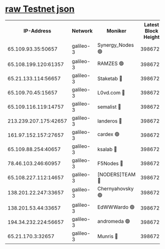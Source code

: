 [raw Testnet json](https://rpc-check.androt.stavr.tech/androt/rpcandrot_result.json)
=

<table><tr><th>IP-Address</th><th>Network</th><th>Moniker</th><th>Latest Block Height</th><th>Earliest Block Height</th><th>Catching Up</th><th>Voting Power</th><th>Scan Time</th></tr><tr><td>65.109.93.35:50657</td><td>galileo-3</td><td>Synergy_Nodes 🟢</td><td>3986724</td><td>0</td><td>False</td><td>0</td><td>2023-11-27T05:35:43.203574915UTC</td></tr><tr><td>65.108.199.120:61357</td><td>galileo-3</td><td>RAMZES 🟢</td><td>3986721</td><td>1</td><td>False</td><td>0</td><td>2023-11-27T05:35:27.572347457UTC</td></tr><tr><td>65.21.133.114:56657</td><td>galileo-3</td><td>Staketab 🔴</td><td>3986724</td><td>90001</td><td>False</td><td>2</td><td>2023-11-27T05:35:44.138000639UTC</td></tr><tr><td>65.109.70.45:15657</td><td>galileo-3</td><td>L0vd.com 🔴</td><td>3986724</td><td>659001</td><td>False</td><td>3</td><td>2023-11-27T05:35:42.834095166UTC</td></tr><tr><td>65.109.116.119:14757</td><td>galileo-3</td><td>semalist 🔴</td><td>3986721</td><td>2228721</td><td>False</td><td>1318</td><td>2023-11-27T05:35:24.558811204UTC</td></tr><tr><td>213.239.207.175:42657</td><td>galileo-3</td><td>landeros 🔴</td><td>3986720</td><td>2642001</td><td>False</td><td>72</td><td>2023-11-27T05:35:15.215462654UTC</td></tr><tr><td>161.97.152.157:27657</td><td>galileo-3</td><td>cardex 🟢</td><td>3986724</td><td>2945323</td><td>False</td><td>0</td><td>2023-11-27T05:35:43.533977791UTC</td></tr><tr><td>65.109.88.254:40657</td><td>galileo-3</td><td>ksalab 🔴</td><td>3986721</td><td>3000356</td><td>False</td><td>31921</td><td>2023-11-27T05:35:25.201542248UTC</td></tr><tr><td>78.46.103.246:60957</td><td>galileo-3</td><td>F5Nodes 🔴</td><td>3986724</td><td>3057001</td><td>False</td><td>24</td><td>2023-11-27T05:35:43.780976352UTC</td></tr><tr><td>65.108.227.112:14657</td><td>galileo-3</td><td>[NODERS]TEAM 🔴</td><td>3986720</td><td>3176323</td><td>False</td><td>959616</td><td>2023-11-27T05:35:15.551384096UTC</td></tr><tr><td>138.201.22.247:33657</td><td>galileo-3</td><td>Chernyahovsky 🟢</td><td>3986721</td><td>3252117</td><td>False</td><td>0</td><td>2023-11-27T05:35:27.832698537UTC</td></tr><tr><td>138.201.53.44:33657</td><td>galileo-3</td><td>EdWWWardo 🟢</td><td>3986720</td><td>3406335</td><td>False</td><td>0</td><td>2023-11-27T05:35:17.860510158UTC</td></tr><tr><td>194.34.232.224:56657</td><td>galileo-3</td><td>andromeda 🟢</td><td>3986721</td><td>3886721</td><td>False</td><td>0</td><td>2023-11-27T05:35:24.877228253UTC</td></tr><tr><td>65.21.170.3:32657</td><td>galileo-3</td><td>Munris 🔴</td><td>3986722</td><td>3886722</td><td>False</td><td>411</td><td>2023-11-27T05:35:32.285388148UTC</td></tr></table>
